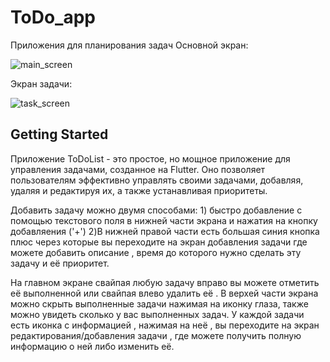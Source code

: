 # ToDo_app
Приложения для планирования задач
Основной экран:



































![main_screen](https://github.com/VladimirGladky/to_do_yandex/assets/92906509/b0de9df2-420b-4e1c-9791-3d4510ed3ad1)

Экран задачи:






































![task_screen](https://github.com/VladimirGladky/to_do_yandex/assets/92906509/09306a78-b11f-46ce-a22a-e20d47d16f56)



## Getting Started

Приложение ToDoList - это простое, но мощное приложение для управления задачами, созданное на Flutter. Оно позволяет пользователям эффективно управлять своими задачами, добавляя, удаляя и редактируя их, а также устанавливая приоритеты.

Добавить задачу можно двумя способами: 1) быстро добавление с помощью текстового поля в нижней части экрана и нажатия на кнопку добавляения ('+') 2)В нижней правой части есть большая синия кнопка плюс через которые вы переходите на экран добавления задачи где можете добавить описание , время до которого нужно сделать эту задачу и её приоритет.

На главном экране свайпая любую задачу вправо вы можете отметить её выполненной или свайпая влево удалить её . В верхей части экрана можно скрыть выполненные задачи нажимая на иконку глаза, также можно увидеть сколько у вас выполненных задач. У каждой задачи есть иконка с информацией , нажимая на неё , вы переходите на экран редактирования/добавления задачи , где можете получить полную информацию о ней либо изменить её.

